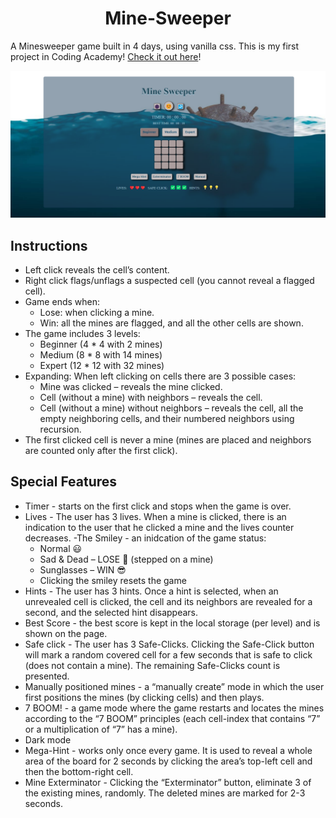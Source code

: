 <div id="header" align="center">
    <h1>Mine-Sweeper</h1>
</div>

A Minesweeper game built in 4 days, using vanilla css. This is my first project in Coding Academy! [Check it out here](https://moriahamami.github.io/Mine-Sweeper/ "Website link")!

![Main board image](img/readme-img.png "Board-main-page")

## Instructions
- Left click reveals the cell’s content.
- Right click flags/unflags a suspected cell (you cannot reveal a flagged cell).
- Game ends when:
  - Lose: when clicking a mine.
  - Win: all the mines are flagged, and all the other cells are shown.
- The game includes 3 levels:
  - Beginner (4 * 4 with 2 mines)
  - Medium (8 * 8 with 14 mines)
  - Expert (12 * 12 with 32 mines)
- Expanding: When left clicking on cells there are 3 possible cases:
  - Mine was clicked – reveals the mine clicked.
  - Cell (without a mine) with neighbors – reveals the cell.
  - Cell (without a mine) without neighbors – reveals the cell, all the empty neighboring cells, and their numbered neighbors using recursion.
- The first clicked cell is never a mine (mines are placed and neighbors are counted only after the first click).


## Special Features
- Timer - starts on the first click and stops when the game is over.
- Lives - The user has 3 lives. When a mine is clicked, there is an indication to the user that he clicked a mine and the lives counter decreases. 
-The Smiley - an inidcation of the game status:
  - Normal 😃 
  - Sad & Dead – LOSE 🤯 (stepped on a mine)
  - Sunglasses – WIN 😎
  - Clicking the smiley resets the game
- Hints - The user has 3 hints. Once a hint is selected, when an unrevealed cell is clicked, the cell and its neighbors are revealed for a second, and the selected hint disappears.
- Best Score - the best score is kept in the local storage (per level) and is shown on the page.
- Safe click - The user has 3 Safe-Clicks. Clicking the Safe-Click button will mark a random covered cell for a few seconds that is safe to click (does not contain a mine). The remaining Safe-Clicks count is presented.
- Manually positioned mines - a “manually create” mode in which the user first positions the mines (by clicking cells) and then plays.
- 7 BOOM! - a game mode where the game restarts and locates the mines according to the “7 BOOM” principles (each cell-index that contains “7” or a multiplication of “7” has a mine). 
- Dark mode  
- Mega-Hint - works only once every game. It is used to reveal a whole area of the board for 2 seconds by clicking the area’s top-left cell and then the bottom-right cell.
- Mine Exterminator - Clicking the “Exterminator” button, eliminate 3 of the existing mines, randomly. The deleted mines are marked for 2-3 seconds. 
